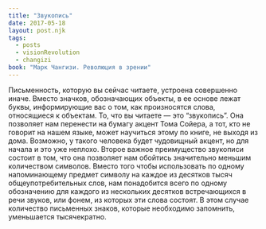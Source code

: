 ```yaml
---
title: "Звукопись"
date: 2017-05-18
layout: post.njk
tags:
  - posts
  - visionRevolution
  - changizi
book: "Марк Чангизи. Революция в зрении"
---
```


Письменность, которую вы сейчас читаете, устроена совершенно иначе. Вместо значков, обозначающих объекты, в ее основе лежат буквы, информирующие вас о том, как произносятся слова, относящиеся к объектам. То, что вы читаете — это “звукопись”. Она позволяет нам перенести на бумагу акцент Тома Сойера, а тот, кто не говорит на нашем языке, может научиться этому по книге, не выходя из дома. Возможно, у такого человека будет чудовищный акцент, но для начала и это уже неплохо. Второе важное преимущество звукописи состоит в том, что она позволяет нам обойтись значительно меньшим количеством символов. Вместо того чтобы использовать по одному напоминающему предмет символу на каждое из десятков тысяч общеупотребительных слов, нам понадобится всего по одному обозначению для каждого из нескольких десятков встречающихся в речи звуков, или фонем, из которых эти слова состоят. В этом случае количество письменных знаков, которые необходимо запомнить, уменьшается тысячекратно.
